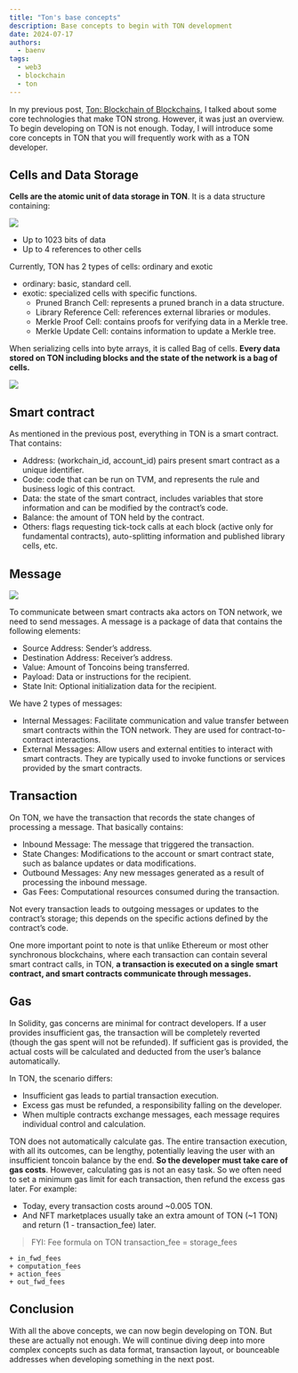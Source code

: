 ```yaml
---
title: "Ton's base concepts"
description: Base concepts to begin with TON development
date: 2024-07-17
authors:
  - baenv
tags:
  - web3
  - blockchain
  - ton
---
```


In my previous post, [Ton: Blockchain of Blockchains](ton-blockchain-of-blockchains.md), I talked about some core technologies that make TON strong. However, it was just an overview. To begin developing on TON is not enough. Today, I will introduce some core concepts in TON that you will frequently work with as a TON developer.

## Cells and Data Storage

**Cells are the atomic unit of data storage in TON**. It is a data structure containing:

![](assets/ton_core_concept_ton_cell.webp)

- Up to 1023 bits of data
- Up to 4 references to other cells

Currently, TON has 2 types of cells: ordinary and exotic

- ordinary: basic, standard cell.
- exotic: specialized cells with specific functions.
  - Pruned Branch Cell: represents a pruned branch in a data structure.
  - Library Reference Cell: references external libraries or modules.
  - Merkle Proof Cell: contains proofs for verifying data in a Merkle tree.
  - Merkle Update Cell: contains information to update a Merkle tree.

When serializing cells into byte arrays, it is called Bag of cells. **Every data stored on TON including blocks and the state of the network is a bag of cells.**

![](assets/ton_core_concept_ton_bag_of_cells.webp)

## Smart contract

As mentioned in the previous post, everything in TON is a smart contract. That contains:

- Address: (workchain_id, account_id) pairs present smart contract as a unique identifier.
- Code: code that can be run on TVM, and represents the rule and business logic of this contract.
- Data: the state of the smart contract, includes variables that store information and can be modified by the contract’s code.
- Balance: the amount of TON held by the contract.
- Others: flags requesting tick-tock calls at each block (active only for fundamental contracts), auto-splitting information and published library cells, etc.

## Message

![](assets/ton_core_concept_ton_message_flow.webp)

To communicate between smart contracts aka actors on TON network, we need to send messages. A message is a package of data that contains the following elements:

- Source Address: Sender’s address.
- Destination Address: Receiver’s address.
- Value: Amount of Toncoins being transferred.
- Payload: Data or instructions for the recipient.
- State Init: Optional initialization data for the recipient.

We have 2 types of messages:

- Internal Messages: Facilitate communication and value transfer between smart contracts within the TON network. They are used for contract-to-contract interactions.
- External Messages: Allow users and external entities to interact with smart contracts. They are typically used to invoke functions or services provided by the smart contracts.

## Transaction

On TON, we have the transaction that records the state changes of processing a message. That basically contains:

- Inbound Message: The message that triggered the transaction.
- State Changes: Modifications to the account or smart contract state, such as balance updates or data modifications.
- Outbound Messages: Any new messages generated as a result of processing the inbound message.
- Gas Fees: Computational resources consumed during the transaction.

Not every transaction leads to outgoing messages or updates to the contract’s storage; this depends on the specific actions defined by the contract’s code.

One more important point to note is that unlike Ethereum or most other synchronous blockchains, where each transaction can contain several smart contract calls, in TON, **a transaction is executed on a single smart contract, and smart contracts communicate through messages.**

## Gas

In Solidity, gas concerns are minimal for contract developers. If a user provides insufficient gas, the transaction will be completely reverted (though the gas spent will not be refunded). If sufficient gas is provided, the actual costs will be calculated and deducted from the user’s balance automatically.

In TON, the scenario differs:

- Insufficient gas leads to partial transaction execution.
- Excess gas must be refunded, a responsibility falling on the developer.
- When multiple contracts exchange messages, each message requires individual control and calculation.

TON does not automatically calculate gas. The entire transaction execution, with all its outcomes, can be lengthy, potentially leaving the user with an insufficient toncoin balance by the end. **So the developer must take care of gas costs**. However, calculating gas is not an easy task. So we often need to set a minimum gas limit for each transaction, then refund the excess gas later. For example:

- Today, every transaction costs around ~0.005 TON.
- And NFT marketplaces usually take an extra amount of TON (~1 TON) and return (1 - transaction_fee) later.

> FYI: Fee formula on TON transaction_fee = storage_fees

    + in_fwd_fees
    + computation_fees
    + action_fees
    + out_fwd_fees

## Conclusion

With all the above concepts, we can now begin developing on TON. But these are actually not enough. We will continue diving deep into more complex concepts such as data format, transaction layout, or bounceable addresses when developing something in the next post.

